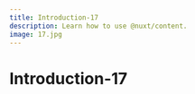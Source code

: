 ```yaml
---
title: Introduction-17
description: Learn how to use @nuxt/content.
image: 17.jpg
---
```


# Introduction-17

<article-image name="17.jpg" alt="サンプル画像"></article-image>

